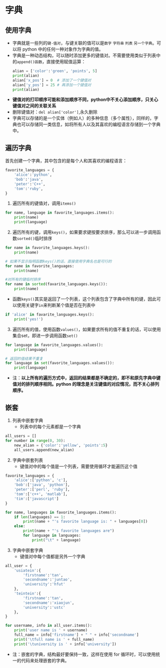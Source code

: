 # 字典

## 使用字典
* 字典就是一些列的`键-值对`，与键关联的值可以是`数字` `字符串` `列表` `另一个字典`。可以将 python 中的任何一种对象作为字典的值。
* 字典是一种动态结构，可以随时添加更多的键值对。不需要使用类似于列表中的`append()函数`，直接使用赋值运算：
    ``` python
    alian = ['color':'green', 'points', 5]
    print(alian)
    alian['x_pos'] = 0  # 添加了一个键值对
    alian['y_pos'] = 25 # 再添加一个键值对
    print(alian)
    ```
* **键值对的打印顺序可能和添加顺序不同，python中不关心添加顺序，只关心键值对之间的关联关系**
* 删除键值对：`del alian['color']`,永久删除
* 字典可以存储的是一个实体（例如人）的多种信息（多个属性），同样的，字典也可以存储同一类信息，如将所有人以及其喜欢的编程语言存储到一个字典中。

## 遍历字典

首先创建一个字典，其中包含的是每个人和其喜欢的编程语言：
``` python
favorite_languages = {
    'alice':'python',
    'bob':'java',
    'peter':'C++',
    'tom':'ruby',
}
```
1. 遍历所有的键值对，调用`items()`
``` python
for name, language in favorite_languages.items():
    print(name)
    print(language)
```

2. 遍历所有的键，调用`keys()`，如果要求键按要求排序，那么可以进一步调用函数`sorted()`临时排序
``` python
for name in favorite_languages.keys():
    print(name)

# 如果不显示指明函数keys()的话，直接使用字典名也是可行的
for name in favorite_languages:
    print(name)

#对所有的键临时排序
for name in sorted(favarite_languages.keys()):
    print(name)
```
* 函数`keys()`其实是返回了一个列表，这个列表包含了字典中所有的键，因此可以使用关键字`in`来判断某个值是否在列表中
``` python
if 'alice' in favarite_languages.keys():
    print('yes!')
```

3. 遍历所有的值，使用函数`values()`，如果要求所有的值不重复的话，可以使用集合set，即进一步调用函数`set()`
``` python
for language in favorite_languages.values():
    print(language)

# 返回的值结果不重复
for language in set(favorite_languages.values()):
    print(language)
```

* 注：**以上所有的遍历方式中，返回的结果都是不确定的，即不和原先字典中键值对的排列顺序相同。python 的理念是关注键值的对应情况，而不关心排列顺序。**



## 嵌套
1. 列表中嵌套字典
    * 列表中的每个元素都是一个字典
``` python
all_users = []
for number in range(0, 30):
    new_alian = {'color':'yellow', 'points':5}
    all_users.append(new_alian)
```

2. 字典中嵌套列表
    * 键值对中的每个值是一个列表，需要使用循环才能遍历这个值
``` python
favorite_languages = {
    'alice':['python', 'c'],
    'bob':['java', 'python'],
    'peter':['perl', 'ruby'],
    'tom':['c++', 'matlab'],
    'tim':['javascript']
}

for name, languages in favorite_languages.items():
    if len(languages) == 1:
        print(name + "'s favorite language is: " + languages[0])
    else:
        print(name + "'s favorite languages are")
        for language in languages:
            print("\t" + language)
```

3. 字典中嵌套字典
    * 键值对中每个值都是另外一个字典
``` python
all_user = {
    'usiatein':{
        'firstname':'tan',
        'secondname':'juntao',
        'university':'hfut'
    },
    'teintein':{
        'firstname':'tan',
        'secondname':'xiaojun',
        'university':'ustc'
    },
}

for username, info in all_user.items():
    print('user name is ' + username)
    full_name = info['firstname'] + " " + info['secondname']
    print('\tfull name is ' + full_name)
    print('\tuniversity is ' + info['university'])

```
* 注：嵌套的字典，结构最好要保持一致，这样在使用 for 循环时，可以使用统一的代码来处理嵌套的字典。